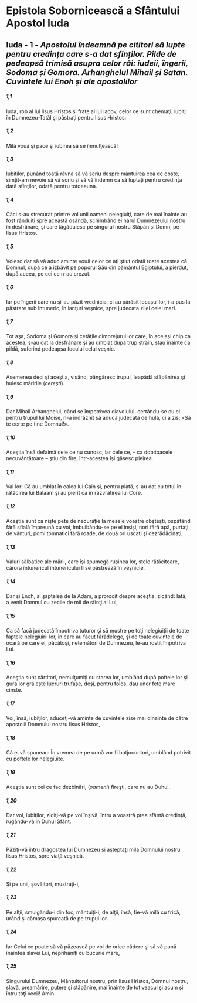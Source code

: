 # Epistola Sobornicească a Sfântului Apostol Iuda

## Iuda - 1 - *Apostolul îndeamnă pe cititori să lupte pentru credința care s-a dat sfinților. Pilde de pedeapsă trimisă asupra celor răi: iudeii, îngerii, Sodoma și Gomora. Arhanghelul Mihail și Satan. Cuvintele lui Enoh și ale apostolilor*

##### 1,1
Iuda, rob al lui Iisus Hristos şi frate al lui Iacov, celor ce sunt chemaţi, iubiţi în Dumnezeu-Tatăl şi păstraţi pentru Iisus Hristos:

##### 1,2
Milă vouă şi pace şi iubirea să se înmulţească!

##### 1,3
Iubiţilor, punând toată râvna să vă scriu despre mântuirea cea de obşte, simţit-am nevoie să vă scriu şi să vă îndemn ca să luptaţi pentru credinţa dată sfinţilor, odată pentru totdeauna.

##### 1,4
Căci s-au strecurat printre voi unii oameni nelegiuiţi, care de mai înainte au fost rânduiţi spre această osândă, schimbând ei harul Dumnezeului nostru în desfrânare, şi care tăgăduiesc pe singurul nostru Stăpân şi Domn, pe Iisus Hristos.

##### 1,5
Voiesc dar să vă aduc aminte vouă celor ce aţi ştiut odată toate acestea că Domnul, după ce a izbăvit pe poporul Său din pământul Egiptului, a pierdut, după aceea, pe cei ce n-au crezut.

##### 1,6
Iar pe îngerii care nu şi-au păzit vrednicia, ci au părăsit locaşul lor, i-a pus la păstrare sub întuneric, în lanţuri veşnice, spre judecata zilei celei mari.

##### 1,7
Tot aşa, Sodoma şi Gomora şi cetăţile dimprejurul lor care, în acelaşi chip ca acestea, s-au dat la desfrânare şi au umblat după trup străin, stau înainte ca pildă, suferind pedeapsa focului celui veşnic.

##### 1,8
Asemenea deci şi aceştia, visând, pângăresc trupul, leapădă stăpânirea şi hulesc măririle (*cereşti*).

##### 1,9
Dar Mihail Arhanghelul, când se împotrivea diavolului, certându-se cu el pentru trupul lui Moise, n-a îndrăznit să aducă judecată de hulă, ci a zis: «Să te certe pe tine Domnul!».

##### 1,10
Aceştia însă defaimă cele ce nu cunosc, iar cele ce, – ca dobitoacele necuvântătoare – ştiu din fire, într-acestea îşi găsesc pieirea.

##### 1,11
Vai lor! Că au umblat în calea lui Cain şi, pentru plată, s-au dat cu totul în rătăcirea lui Balaam şi au pierit ca în răzvrătirea lui Core.

##### 1,12
Aceştia sunt ca nişte pete de necurăţie la mesele voastre obşteşti, ospătând fără sfială împreună cu voi, îmbuibându-se pe ei înşişi, nori fără apă, purtaţi de vânturi, pomi tomnatici fără roade, de două ori uscaţi şi dezrădăcinaţi,

##### 1,13
Valuri sălbatice ale mării, care îşi spumegă ruşinea lor, stele rătăcitoare, cărora întunericul întunericului li se păstrează în veşnicie.

##### 1,14
Dar şi Enoh, al şaptelea de la Adam, a prorocit despre aceştia, zicând: Iată, a venit Domnul cu zecile de mii de sfinţi ai Lui,

##### 1,15
Ca să facă judecată împotriva tuturor şi să mustre pe toţi nelegiuiţii de toate faptele nelegiuirii lor, în care au făcut fărădelege, şi de toate cuvintele de ocară pe care ei, păcătoşi, netemători de Dumnezeu, le-au rostit împotriva Lui.

##### 1,16
Aceştia sunt cârtitori, nemulţumiţi cu starea lor, umblând după poftele lor şi gura lor grăieşte lucruri trufaşe, deşi, pentru folos, dau unor feţe mare cinste.

##### 1,17
Voi, însă, iubiţilor, aduceţi-vă aminte de cuvintele zise mai dinainte de către apostolii Domnului nostru Iisus Hristos,

##### 1,18
Că ei vă spuneau: În vremea de pe urmă vor fi batjocoritori, umblând potrivit cu poftele lor nelegiuite.

##### 1,19
Aceştia sunt cei ce fac dezbinări, (*oameni*) fireşti, care nu au Duhul.

##### 1,20
Dar voi, iubiţilor, zidiţi-vă pe voi înşivă, întru a voastră prea sfântă credinţă, rugându-vă în Duhul Sfânt.

##### 1,21
Păziţi-vă întru dragostea lui Dumnezeu şi aşteptaţi mila Domnului nostru Iisus Hristos, spre viaţă veşnică.

##### 1,22
Şi pe unii, şovăitori, mustraţi-i,

##### 1,23
Pe alţii, smulgându-i din foc, mântuiţi-i; de alţii, însă, fie-vă milă cu frică, urând şi cămaşa spurcată de pe trupul lor.

##### 1,24
Iar Celui ce poate să vă păzească pe voi de orice cădere şi să vă pună înaintea slavei Lui, neprihăniţi cu bucurie mare,

##### 1,25
Singurului Dumnezeu, Mântuitorul nostru, prin Iisus Hristos, Domnul nostru, slavă, preamărire, putere şi stăpânire, mai înainte de tot veacul şi acum şi întru toţi vecii! Amin.


